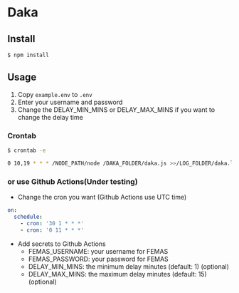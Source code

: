 # Daka

## Install

```bash
$ npm install
```

## Usage

1. Copy `example.env` to `.env`
2. Enter your username and password
3. Change the DELAY_MIN_MINS or DELAY_MAX_MINS if you want to change the delay time

### Crontab

```bash
$ crontab -e
```

```bash
0 10,19 * * * /NODE_PATH/node /DAKA_FOLDER/daka.js >>/LOG_FOLDER/daka.log 2>&1
```

### or use Github Actions(Under testing)

- Change the cron you want (Github Actions use UTC time)

```yaml
on:
  schedule:
    - cron: '30 1 * * *'
    - cron: '0 11 * * *'
```

- Add secrets to Github Actions
  - FEMAS_USERNAME: your username for FEMAS
  - FEMAS_PASSWORD: your password for FEMAS
  - DELAY_MIN_MINS: the minimum delay minutes (default: 1) (optional)
  - DELAY_MAX_MINS: the maximum delay minutes (default: 15) (optional)
